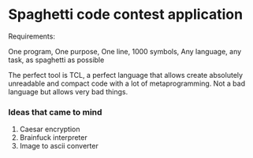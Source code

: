# Spaghetti code contest application

Requirements: 

One program, One purpose, One line, 1000 symbols, Any language, any task, as spaghetti as possible

The perfect tool is TCL, a perfect language that allows create absolutely unreadable and compact code with a lot of metaprogramming. Not a bad language but allows very bad things.


### Ideas that came to mind

1. Caesar encryption
2. Brainfuck interpreter
3. Image to ascii converter
